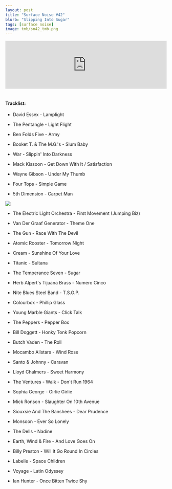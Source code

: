 ```yaml
---
layout: post
title: "Surface Noise #42"
blurb: "Slipping Into Sugar"
tags: [surface noise]
image: tmb/sn42_tmb.png
---
```


<iframe scrolling="no" id="hearthis_at_track_3028300" width="100%" height="150" src="https://hearthis.at/embed/3028300/transparent_black/?hcolor=&color=&style=2&block_size=2&block_space=1&background=1&waveform=0&cover=0&autoplay=0&css=" frameborder="0" allowtransparency allow="autoplay"><p>Listen to <a href="https://hearthis.at/zerocc/surface-noise-42-6918/" target="_blank">Surface Noise #42 (6/9/18)</a> <span>by</span><a href="https://hearthis.at/zerocc/" target="_blank" >Zero</a> <span>on</span> <a href="https://hearthis.at/" target="_blank">hearthis.at</a></p></iframe>
&nbsp;

#### Tracklist:

- David Essex - Lamplight
- The Pentangle - Light Flight
- Ben Folds Five - Army

- Booket T. & The M.G.'s - Slum Baby
- War - Slippin' Into Darkness
- Mack Kissoon - Get Down With It / Satisfaction

- Wayne Gibson - Under My Thumb
- Four Tops - Simple Game
- 5th Dimension - Carpet Man

![](https://lh3.googleusercontent.com/b5NVf9NXERHRHRb0feKwzGubmaAjX3hrnYzXGSjEgSyrXaSz1rmPlG00ferD6LW-mb_G1Mb-BTAsy-lVsWnj46IwGolv8D1JqYwdrik2s6qhwDGfB5nbT0HJitl0Rl7oeB02dK7PmarcG311NeFKL69HelsOGqD9K-qN2yva2K3_RRYdILINP662BgnIuaASV4KEZHGFZo2VK--z5Y4_ZDXNg0kchg6N0Y0ayHIN_em1erIN6I8J5H4-06IMtXugS_qPWQgeMCbu2LnxZRBVO-LghaQIImOIXqQKPXA2qkFUn-eEi3b10w1xrB4eCLvAi_voH-IWn8nbyDMj7slGREVKNxIB_N4eYhhE7X1cbA0KXi20OZo3I2WRXGm995-iNUcRUxR93W2svGuPk6T0GdHni2282b46tVPlYLMeCD4FYlbtNR29Y3ZO7goFh31HNBPsKw2tj0aSdfFIs7ILbDNRVk_cGPw4Wu9Bvc9Y46dLYV_MpMClNegTzar2lCFLyLwQHzu5UlsEvaWIMUoMBl1yf9DdrTeFzu1f9my0Zwl85rIh6yyT07ICzo0PIZWkAucDb_UAJUTnrO8citVNTFe0u3paJtnLgv7SfdrNiUwMOS5Q0WsjIwzYpcXqlex3TKFsx_nre8EYVBTHqjRhq_1r=w595-h600-no)

- The Electric Light Orchestra - First Movement (Jumping Biz)
- Van Der Graaf Generator - Theme One
- The Gun - Race With The Devil

- Atomic Rooster - Tomorrow Night
- Cream - Sunshine Of Your Love
- Titanic - Sultana

- The Temperance Seven - Sugar
- Herb Alpert's Tijuana Brass - Numero Cinco
- Nite Blues Steel Band - T.S.O.P.

- Colourbox - Phillip Glass
- Young Marble Giants - Click Talk
- The Peppers - Pepper Box

- Bill Doggett - Honky Tonk Popcorn
- Butch Vaden - The Roll
- Mocambo Allstars - Wind Rose

- Santo & Johnny - Caravan
- Lloyd Chalmers - Sweet Harmony
- The Ventures - Walk - Don't Run 1964
- Sophia George - Girlie Girlie

- Mick Ronson - Slaughter On 10th Avenue
- Siouxsie And The Banshees - Dear Prudence
- Monsoon - Ever So Lonely
- The Dells - Nadine

- Earth, Wind & Fire - And Love Goes On
- Billy Preston - Will It Go Round In Circles
- Labelle - Space Children
- Voyage - Latin Odyssey

- Ian Hunter - Once Bitten Twice Shy
